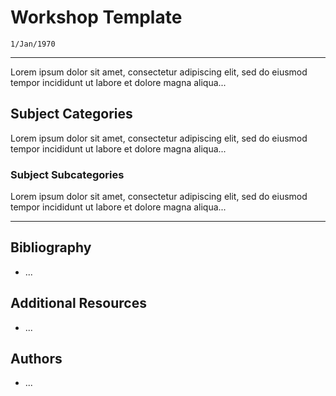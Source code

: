 <!-- METADATA -->

<!-- based on template v0.0 -->

<!-- Objectives
- Define the structure that workshops must adhere to.
- Explain each part of the structure of a workshop.
-->

# Workshop Template

`1/Jan/1970`

---

Lorem ipsum dolor sit amet, consectetur adipiscing elit, sed do eiusmod tempor
incididunt ut labore et dolore magna aliqua...

## Subject Categories

Lorem ipsum dolor sit amet, consectetur adipiscing elit, sed do eiusmod tempor
incididunt ut labore et dolore magna aliqua...

### Subject Subcategories

Lorem ipsum dolor sit amet, consectetur adipiscing elit, sed do eiusmod tempor
incididunt ut labore et dolore magna aliqua...

---

## Bibliography

- ...

## Additional Resources

- ...

## Authors

- ...
